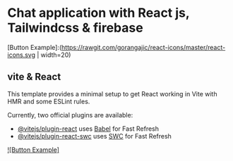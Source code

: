 # Chat application with React js, Tailwindcss & firebase #


[Button Example]:(https://rawgit.com/gorangajic/react-icons/master/react-icons.svg | width=20)
## vite & React
This template provides a minimal setup to get React working in Vite with HMR and some ESLint rules.

Currently, two official plugins are available:

- [@vitejs/plugin-react](https://github.com/vitejs/vite-plugin-react/blob/main/packages/plugin-react/README.md) uses [Babel](https://babeljs.io/) for Fast Refresh
- [@vitejs/plugin-react-swc](https://github.com/vitejs/vite-plugin-react-swc) uses [SWC](https://swc.rs/) for Fast Refresh

[![Button Example]](https://chat-app-r6ji.onrender.com/)



